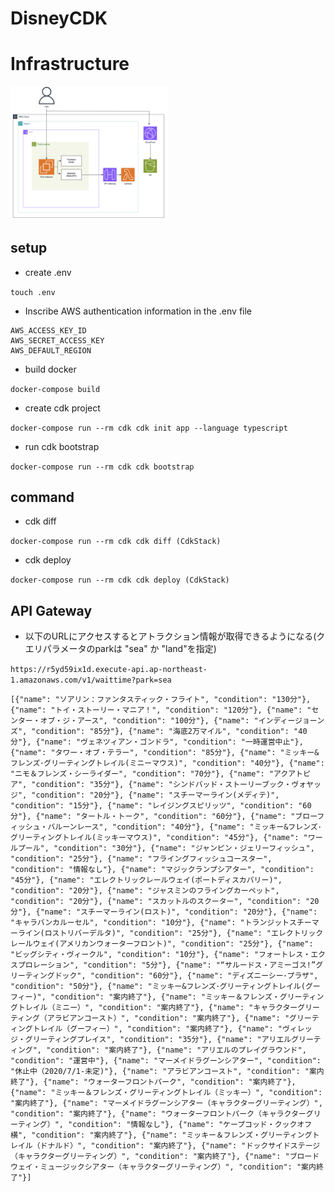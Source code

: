 # DisneyCDK

# Infrastructure

<img src="infrastructure.png" width=50%>

## setup

- create .env

`touch .env`

- Inscribe AWS authentication information in the .env file

```
AWS_ACCESS_KEY_ID
AWS_SECRET_ACCESS_KEY
AWS_DEFAULT_REGION
```

-  build docker

`docker-compose build`

-  create cdk project

`docker-compose run --rm cdk cdk init app --language typescript`

- run cdk bootstrap

`docker-compose run --rm cdk cdk bootstrap`

## command

- cdk diff

`docker-compose run --rm cdk cdk diff (CdkStack)`

- cdk deploy

`docker-compose run --rm cdk cdk deploy (CdkStack)`

## API Gateway

- 以下のURLにアクセスするとアトラクション情報が取得できるようになる(クエリパラメータのparkは "sea" か "land"を指定)

`https://r5yd59ix1d.execute-api.ap-northeast-1.amazonaws.com/v1/waittime?park=sea`

```
[{"name": "ソアリン：ファンタスティック・フライト", "condition": "130分"}, {"name": "トイ・ストーリー・マニア！", "condition": "120分"}, {"name": "センター・オブ・ジ・アース", "condition": "100分"}, {"name": "インディージョーンズ", "condition": "85分"}, {"name": "海底2万マイル", "condition": "40分"}, {"name": "ヴェネツィアン・ゴンドラ", "condition": "一時運営中止"}, {"name": "タワー・オブ・テラー", "condition": "85分"}, {"name": "ミッキー&フレンズ･グリーティングトレイル(ミニーマウス)", "condition": "40分"}, {"name": "ニモ＆フレンズ・シーライダー", "condition": "70分"}, {"name": "アクアトピア", "condition": "35分"}, {"name": "シンドバッド・ストーリーブック・ヴォヤッジ", "condition": "20分"}, {"name": "スチーマーライン(メディテ)", "condition": "15分"}, {"name": "レイジングスピリッツ", "condition": "60分"}, {"name": "タートル・トーク", "condition": "60分"}, {"name": "ブローフィッシュ・バルーンレース", "condition": "40分"}, {"name": "ミッキー&フレンズ･グリーティングトレイル(ミッキーマウス)", "condition": "45分"}, {"name": "ワールプール", "condition": "30分"}, {"name": "ジャンピン・ジェリーフィッシュ", "condition": "25分"}, {"name": "フライングフィッシュコースター", "condition": "情報なし"}, {"name": "マジックランプシアター", "condition": "45分"}, {"name": "エレクトリックレールウェイ(ポートディスカバリー)", "condition": "20分"}, {"name": "ジャスミンのフライングカーペット", "condition": "20分"}, {"name": "スカットルのスクーター", "condition": "20分"}, {"name": "スチーマーライン(ロスト)", "condition": "20分"}, {"name": "キャラバンカルーセル", "condition": "10分"}, {"name": "トランジットスチーマーライン(ロストリバーデルタ)", "condition": "25分"}, {"name": "エレクトリックレールウェイ(アメリカンウォーターフロント)", "condition": "25分"}, {"name": "ビッグシティ・ヴィークル", "condition": "10分"}, {"name": "フォートレス・エクスプロレーション", "condition": "5分"}, {"name": "“サルードス・アミーゴス!”グリーティングドック", "condition": "60分"}, {"name": "ディズニーシー･プラザ", "condition": "50分"}, {"name": "ミッキー&フレンズ･グリーティングトレイル(グーフィー)", "condition": "案内終了"}, {"name": "ミッキー＆フレンズ・グリーティングトレイル（ミニー）", "condition": "案内終了"}, {"name": "キャラクターグリーティング（アラビアンコースト）", "condition": "案内終了"}, {"name": "グリーティングトレイル（グーフィー）", "condition": "案内終了"}, {"name": "ヴィレッジ・グリーティングプレイス", "condition": "35分"}, {"name": "アリエルグリーティング", "condition": "案内終了"}, {"name": "アリエルのプレイグラウンド", "condition": "運営中"}, {"name": "マーメイドラグーンシアター", "condition": "休止中（2020/7/1-未定)"}, {"name": "アラビアンコースト", "condition": "案内終了"}, {"name": "ウォーターフロントパーク", "condition": "案内終了"}, {"name": "ミッキー＆フレンズ・グリーティングトレイル（ミッキー）", "condition": "案内終了"}, {"name": "マーメイドラグーンシアター（キャラクターグリーティング）", "condition": "案内終了"}, {"name": "ウォーターフロントパーク（キャラクターグリーティング）", "condition": "情報なし"}, {"name": "ケープコッド・クックオフ横", "condition": "案内終了"}, {"name": "ミッキー＆フレンズ・グリーティングトレイル（ドナルド）", "condition": "案内終了"}, {"name": "ドックサイドステージ（キャラクターグリーティング）", "condition": "案内終了"}, {"name": "ブロードウェイ・ミュージックシアター（キャラクターグリーティング）", "condition": "案内終了"}]
```